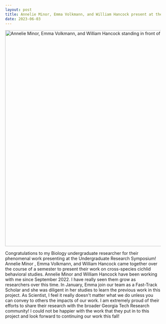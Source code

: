 ```yaml
---
layout: post
title: Annelie Minor, Emma Volkmann, and William Hancock present at the Undergraduate Research Symposium
date: 2023-06-03
---
```

<img src="https://media.licdn.com/dms/image/D5622AQEFevAPxjczcQ/feedshare-shrink_2048_1536/0/1685730252531?e=1689206400&v=beta&t=xtB47vbRVZEQChC6pYg89CWmzeraLZgyPCO2s_L3kdg" alt="Annelie Minor, Emma Volkmann, and William Hancock standing in front of their poster"
     width=700>   
<p>Congratulations to my Biology undergraduate researcher for their phenomenal work presenting at the Undergraduate Research Symposium! Annelie Minor , Emma Volkmann, and William Hancock came together over the course of a semester to present their work on cross-species cichlid behavioral studies. Annelie Minor and William Hancock have been working with me since September 2022. I have really seen them grow as researchers over this time. In January, Emma join our team as a Fast-Track Scholar and she was diligent in her studies to learn the previous work in this project. As Scientist, I feel it really doesn't matter what we do unless you can convey to others the impacts of our work. I am extremely proud of their efforts to share their research with the broader Georgia Tech Research community!
I could not be happier with the work that they put in to this project and look forward to continuing our work this fall!</p>
